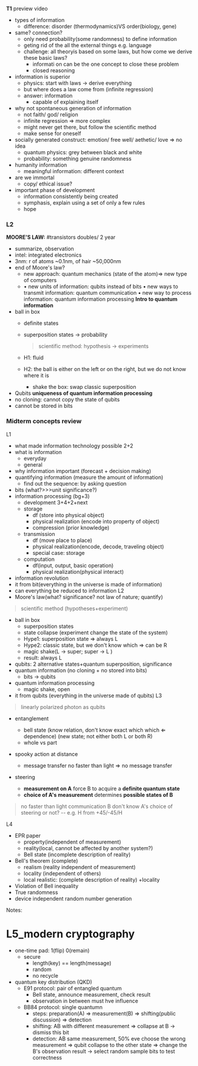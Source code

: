 **T1**
preview video
- types of information
	- difference: disorder (thermodynamics)VS order(biology, gene)
-  same? connection?
	- only need probability(some randomness) to define information
	- geting rid of the all the external things e.g. language
	- challenge: all theoryis based on some laws, but how come we derive these basic laws?
		- informati on can be the one concept to close these problem
		- closed reasoning 
- information is superior
	- physics: start with laws &rarr; derive everything
	- but where does a law come from (infinite regression)
	- answer: information
		- capable of explaining itself
- why not spontaneous generation of information
	- not faith/ god/ religion
	- infinite regression &rArr; more complex
	- might never get there, but follow the scientific method
	- make sense for oneself
- socially generated construct: emotion/ free well/ aethetic/ love &rArr; no idea
	- quantum physics: grey between black and white
	- probability: something genuine randomness
- humanity information
	- meaningful information: different context
- are we immortal
	- copy/ ethical issue?
- important phase of development
	- information consistently being created
	- symphasis, explain using a set of only a few rules
	- hope
### L2
**MOORE’S LAW:** #transistors doubles/ 2 year
- summarize, observation
- intel: integrated electronics
- 3nm: r of atoms ~0.1nm, of hair ~50,000nm
- end of Moore's law?
	- new approach: quantum mechanics (state of the atom)&rArr; new type of computers
	- • new units of information: qubits instead of bits
	  • new ways to transmit information: quantum communication
	  • new way to process information: quantum information processing
**Intro to quantum information**
- ball in box
	- definite states
	- superposition states &rarr; probability
	  > scientific method: hypothesis &rarr; experiments
	  
	-  H1: fluid
	- H2: the ball is either on the left or on the right, but we do not know where it is
		- shake the box: swap classic superposition
- Qubits
**uniqueness of quantum information processing**
- no cloning: cannot copy the state of qubits
- cannot be stored in bits


### Midterm concepts review
L1
- what made information technology possible 2+2
- what is information
	- everyday
	- general
- why information important (forecast + decision making)
- quantifying information (measure the amount of information)
	- find out the sequence: by asking question
- bits (what?>>>unit significance?)
- information processing (bg+3)
	- development 3+4+2+next
	- storage
		- df (store into physical object)
		- physical realization (encode into property of object)
		- compression (prior knowledge)
	- transmission
		- df (move place to place)
		- physical realization(encode, decode, traveling object)
		- special case: storage
	- computation
		- df(input, output, basic operation)
		- physical realization(physical interact)
- information revolution
- it from bit(everything in the universe is made of information)
- can everything be reduced to information
L2
- Moore's law(what? significance? not law of nature; quantify)
> scientific method (hypotheses+experiment)
- ball in box
	- superposition states
	- state collapse (experiment change the state of the system)
	- Hype1: superposition state &rArr; always L
	- Hype2: classic state, but we don't know which &rArr; can be R
	- magic shake(L &rarr; super; super &rarr; L )
	- result: always L
- qubits: 2 alternative states+quantum superposition, significance
- quantum information (no cloning + no stored into bits)
	- bits &rarr; qubits
- quantum information processing
	- magic shake, open
- it from qubits (everything in the universe made of qubits)
L3
> linearly polarized photon as qubits
- entanglement
	- bell state (know relation, don't know exact which which &lArr; dependence) (new state; not either both L or both R)
	- whole vs part
- spooky action at distance
	- message transfer no faster than light &rArr; no message transfer
	
- steering
	- **measurement on A** force B to acquire a **definite quantum state**
	- **choice of A's measurement** determines **possible states of B**
> no faster than light communication
> B don't know A's choice of steering or not? -- e.g. H from +45/-45/H

L4
- EPR paper
	- property(independent of measurement) 
	- reality(local, cannot be affected by another system?)
	- Bell state (incomplete description of reality)
- Bell's theorem (complete)
	- realism (reality independent of measurement)
	- locality (independent of others)
	- local realistic: (complete description of reality) +locality
- Violation of Bell inequality
- True randomness
- device independent random number generation

Notes:
# L5_modern cryptography
- one-time pad: 1(flip) 0(remain)
	- secure
		- length(key) == length(message)
		- random
		- no recycle
- quantum key distribution (QKD)
	- E91 protocol: pair of entangled quantum
		- Bell state, announce measurement, check result
		- observation in between must hve influence
	- BB84 protocol: single quantumn
		- steps: preparation(A) &rArr; measurement(B) &rArr; shifting(public discussion) &rArr; detection
		- shifting: AB with different measurement &rArr; collapse at B &rarr; dismiss this bit
		- detection: AB same measurement, 50% eve choose the wrong measurement &rArr; qubit collapse to the other state &rArr; change the B's observation result &rarr; select random sample bits to test correctness
